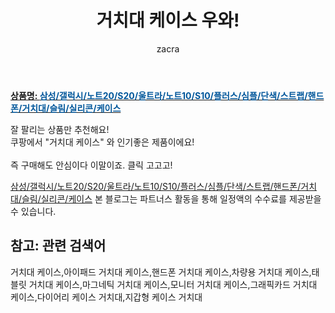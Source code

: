 ﻿---
layout: post
title:  "거치대 케이스 우와!"
author: zacra
categories: [ 아이템 ]
tags: [거치대 케이스,아이패드 거치대 케이스,핸드폰 거치대 케이스,차량용 거치대 케이스,태블릿 거치대 케이스,마그네틱 거치대 케이스,모니터 거치대 케이스,그래픽카드 거치대 케이스,다이어리 케이스 거치대,지갑형 케이스 거치대]
image: https://static.coupangcdn.com/image/vendor_inventory/b5b5/c1c19d31bf0743ee66fc485565d3ca62a538fd5dce5bda8e4f69842be3e9.jpg 
description: "쿠팡에서 거치대 케이스 관련 상품으로 가장 잘팔리는 제품 중 하나라는 사실!!."
rating: 4.5
---

<a href="https://link.coupang.com/re/AFFSDP?lptag=AF8407795&pageKey=2046111241&itemId=3478493074&vendorItemId=71464802376&traceid=V0-153-fbde8ff7d75b4221"><b>상품명: <font color='#01579B'>삼성/갤럭시/노트20/S20/울트라/노트10/S10/플러스/심플/단색/스트랩/핸드폰/거치대/슬림/실리콘/케이스</font></b></a>

잘 팔리는 상품만 추천해요!<br/>
쿠팡에서 "거치대 케이스" 와 인기좋은 제품이에요!<br/><br/>
즉 구매해도 안심이다 이말이죠. 클릭 고고고! <br/>



<a href="https://link.coupang.com/re/AFFSDP?lptag=AF8407795&pageKey=2046111241&itemId=3478493074&vendorItemId=71464802376&traceid=V0-153-fbde8ff7d75b4221">삼성/갤럭시/노트20/S20/울트라/노트10/S10/플러스/심플/단색/스트랩/핸드폰/거치대/슬림/실리콘/케이스</a>
본 블로그는 파트너스 활동을 통해 일정액의 수수료를 제공받을 수 있습니다.

## 참고: 관련 검색어    
거치대 케이스,아이패드 거치대 케이스,핸드폰 거치대 케이스,차량용 거치대 케이스,태블릿 거치대 케이스,마그네틱 거치대 케이스,모니터 거치대 케이스,그래픽카드 거치대 케이스,다이어리 케이스 거치대,지갑형 케이스 거치대